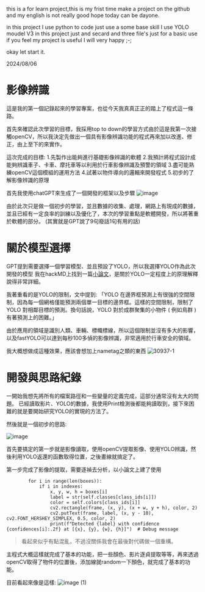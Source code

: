 this is a for learn project,this is my frist time make a project on the github and my english is not really good hope today can be dayone.

in this project I use python to code just use a some base skill
I use YOLO moudel V3 in this project just and secard and three file's
just for a basic use if you feel my project is useful I will very happy ;-;

okay let start it.

2024/08/06
# 影像辨識
這是我的第一個記錄起來的學習專案，也從今天我真真正正的踏上了程式這一條路。

首先來確認此次學習的目標，我採用top to down的學習方式由於這是我第一次接觸openCV，所以我決定先做出一個具有影像辨識功能的程式再來加以改進、修正，由上至下的來實作。

這次完成的目標:
    1.先製作出能夠進行基礎影像辨識的軟體
    2.我預計將程式設計成能夠辨識車子、卡車、摩托車等以利用於行車影像辨識及預警的領域
    3.盡可能熟練openCV這個模組的運用方法
    4.試著以物件導向的邏輯來開發程式
    5.初步的了解影像辨識的原理
    
首先我使用chatGPT來生成了一個開發的框架以及步驟
![image](https://hackmd.io/_uploads/SkjZ6a0tA.png)

由於此次只是做一個初步的學習，並且數據的收集、處理，網路上有現成的數據，並且已經有一定良率的訓練以及優化了，本次的學習重點是軟體開發，所以將著重於軟體的部分。
(其實就是GPT說了9句廢話1句有用的話)

# 關於模型選擇
GPT提到需要選擇一個學習模型、並且預設了YOLO，所以我選擇YOLO作為此次開發的模型
我在hackMD上找到一篇[小論文](https://hackmd.io/@allen108108/r1-wSTAjS)，是關於YOLO一定程度上的原理解釋說得非常詳細。

我著重看的是YOLO的限制，文中提到:
「YOLO 在邊界框預測上有很強的空間限制，因為每一個網格僅能預測兩個單一目標的邊界框。這樣的空間限制，限制了 YOLO 對相鄰目標的預測。換句話說，YOLO 對於成群聚集的小物件 ( 例如鳥群 ) 有著預測上的困難。」

由於應用的領域是識別人類、車輛、標幟標線，所以這個限制並沒有多大的影響，以及fastYOLO可以達到每秒100多偵的影像辨識，非常適用於行車安全的領域。

我大概想做成這種效果，應該會想加上nametag之類的東西
![30937-1](https://hackmd.io/_uploads/H14WMZJ5A.jpg)

# 開發與思路紀錄
一開始我想先將所有的檔案路徑和一些變量的定義完成，這部分通常沒有太大的問題。
已經讀取影片、YOLO的數據，我使用Print檢測後都能夠讀取到，接下來困難的就是要開始研究YOLO的實現的方法了。

然後就是一個初步的思路:

![image](https://hackmd.io/_uploads/r1TVs-Jq0.png)


首先要搞定的第一步就是影像讀取，使用openCV提取影像、使用YOLO辨識，然後利用YOLO返還的函數取得位置，之後畫線就搞定了。

第一步完成了影像的提取，需要逐禎去分析，以小論文上建了使用
```
        for i in range(len(boxes)):
            if i in indexes:
                x, y, w, h = boxes[i]
                label = str(self.classes[class_ids[i]])
                color = self.colors[class_ids[i]]
                cv2.rectangle(frame, (x, y), (x + w, y + h), color, 2)
                cv2.putText(frame, label, (x, y - 10), cv2.FONT_HERSHEY_SIMPLEX, 0.5, color, 2)
                print(f"Detected {label} with confidence {confidences[i]:.2f} at [{x}, {y}, {w}, {h}]")  # Debug message
```

> 看起來似乎有點混亂，不過沒關係我會在最後對代碼做一個重構。

主程式大概這樣就完成了基本的功能，把一些顏色、影片逐貞提取等等，再來透過openCV取得了物件的位置後，添加線就random一下顏色，就完成了基本的功能。

目前看起來像是這樣:
![image (1)](https://hackmd.io/_uploads/SkkGhrxcR.png)

